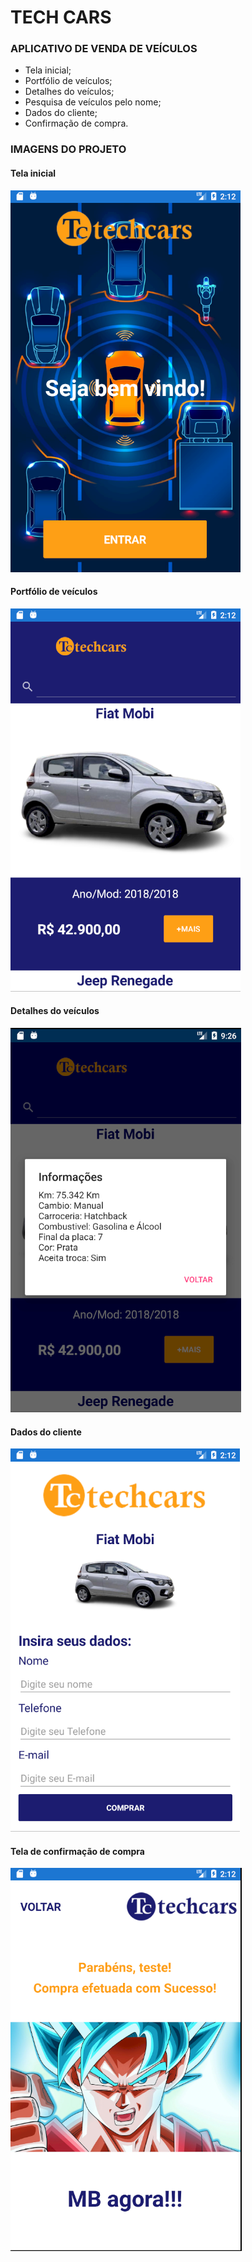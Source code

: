 <h1> TECH CARS  </h1>

<h3> APLICATIVO DE VENDA DE VEÍCULOS </h3>
<ul>
    <li> Tela inicial; </li>
    <li> Portfólio de veículos; </li>
    <li> Detalhes do veículos; </li>
    <li> Pesquisa de veículos pelo nome; </li>
    <li> Dados do cliente; </li> 
   <li> Confirmação de compra. </li> 
</ul>

<h3>IMAGENS DO PROJETO</h3>
<h4> Tela inicial </h4>
<img src="1.png" alt="">
<br />
<h4> Portfólio de veículos </h4>
<img src="2.png" alt="">
<br />
<h4> Detalhes do veículos </h4>
<img src="5.png" alt="">
<br />
<h4> Dados do cliente </h4> 
<img src="3.png" alt="">
<br />
<h4> Tela de confirmação de compra </h4> 
<img src="4.png" alt="">
<br />
